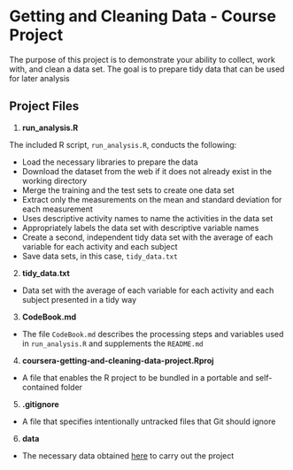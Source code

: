 # Getting and Cleaning Data - Course Project

The purpose of this project is to demonstrate your ability to collect, work with, and clean a data set. The goal is to prepare tidy data that can be used for later analysis

## Project Files

1. **run_analysis.R**

The included R script, `run_analysis.R`, conducts the following:

- Load the necessary libraries to prepare the data
- Download the dataset from the web if it does not already exist in the working directory
- Merge the training and the test sets to create one data set
- Extract only the measurements on the mean and standard deviation for each measurement
- Uses descriptive activity names to name the activities in the data set
- Appropriately labels the data set with descriptive variable names
- Create a second, independent tidy data set with the average of each variable for each activity and each subject
- Save data sets, in this case, `tidy_data.txt`

2. **tidy_data.txt**

- Data set with the average of each variable for each activity and each subject presented in a tidy way

3. **CodeBook.md**

- The file `CodeBook.md` describes the processing steps and variables used in `run_analysis.R` and supplements the `README.md`

4. **coursera-getting-and-cleaning-data-project.Rproj**

- A file that enables the R project to be bundled in a portable and self-contained folder

5. **.gitignore**

- A file that specifies intentionally untracked files that Git should ignore

6. **data**

- The necessary data obtained [here](http://archive.ics.uci.edu/ml/datasets/Human+Activity+Recognition+Using+Smartphones) to carry out the project 
